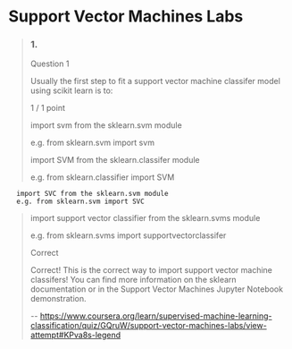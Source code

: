 # Support Vector Machines Labs
> ### 1.
> 
> Question 1
> 
> Usually the first step to fit a support vector machine classifer model using scikit learn is to:
> 
> 1 / 1 point
> 
>  import svm from the sklearn.svm module
> 
> e.g. from sklearn.svm import svm 
> 
>  import SVM from the sklearn.classifer module
> 
> e.g. from sklearn.classifier import SVM 
> 
      import SVC from the sklearn.svm module
      e.g. from sklearn.svm import SVC 
> 
>  import support vector classifier from the sklearn.svms module
> 
> e.g. from sklearn.svms import supportvectorclassifer 
> 
> Correct
> 
> Correct! This is the correct way to import support vector machine classifers! You can find more information on the sklearn documentation or in the Support Vector Machines Jupyter Notebook demonstration.
>
> -- https://www.coursera.org/learn/supervised-machine-learning-classification/quiz/GQruW/support-vector-machines-labs/view-attempt#KPva8s-legend
